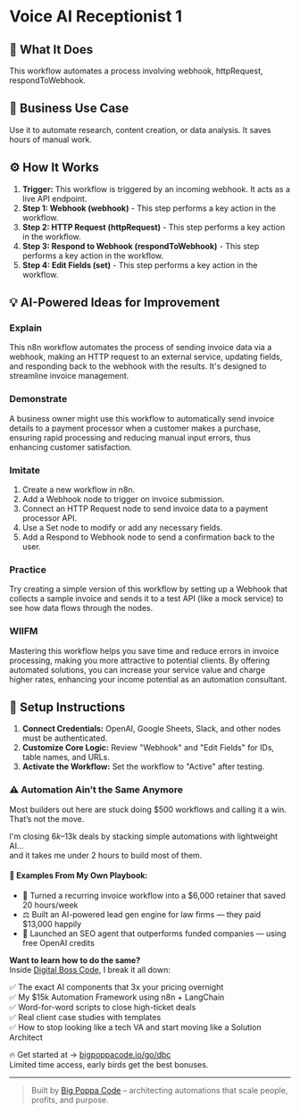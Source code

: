 # Voice AI Receptionist   1

## 🚀 What It Does
This workflow automates a process involving webhook, httpRequest, respondToWebhook.

## 💼 Business Use Case
Use it to automate research, content creation, or data analysis. It saves hours of manual work.

## ⚙️ How It Works
1.  **Trigger:** This workflow is triggered by an incoming webhook. It acts as a live API endpoint.
2. **Step 1: Webhook (webhook)** - This step performs a key action in the workflow.
3. **Step 2: HTTP Request (httpRequest)** - This step performs a key action in the workflow.
4. **Step 3: Respond to Webhook (respondToWebhook)** - This step performs a key action in the workflow.
5. **Step 4: Edit Fields (set)** - This step performs a key action in the workflow.

## 💡 AI-Powered Ideas for Improvement
### Explain
This n8n workflow automates the process of sending invoice data via a webhook, making an HTTP request to an external service, updating fields, and responding back to the webhook with the results. It's designed to streamline invoice management.

### Demonstrate
A business owner might use this workflow to automatically send invoice details to a payment processor when a customer makes a purchase, ensuring rapid processing and reducing manual input errors, thus enhancing customer satisfaction.

### Imitate
1. Create a new workflow in n8n.
2. Add a Webhook node to trigger on invoice submission.
3. Connect an HTTP Request node to send invoice data to a payment processor API.
4. Use a Set node to modify or add any necessary fields.
5. Add a Respond to Webhook node to send a confirmation back to the user.

### Practice
Try creating a simple version of this workflow by setting up a Webhook that collects a sample invoice and sends it to a test API (like a mock service) to see how data flows through the nodes. 

### WIIFM
Mastering this workflow helps you save time and reduce errors in invoice processing, making you more attractive to potential clients. By offering automated solutions, you can increase your service value and charge higher rates, enhancing your income potential as an automation consultant.

## 🔧 Setup Instructions
1. **Connect Credentials:** OpenAI, Google Sheets, Slack, and other nodes must be authenticated.
2. **Customize Core Logic:** Review "Webhook" and "Edit Fields" for IDs, table names, and URLs.
3. **Activate the Workflow:** Set the workflow to "Active" after testing.

### ⚠️ Automation Ain’t the Same Anymore

Most builders out here are stuck doing $500 workflows and calling it a win.  
That’s not the move.  

I'm closing $6k–$13k deals by stacking simple automations with lightweight AI...  
and it takes me under 2 hours to build most of them.

#### 🧠 Examples From My Own Playbook:
- 🔁 Turned a recurring invoice workflow into a $6,000 retainer that saved 20 hours/week  
- ⚖️ Built an AI-powered lead gen engine for law firms — they paid $13,000 happily  
- 🚀 Launched an SEO agent that outperforms funded companies — using free OpenAI credits  

**Want to learn how to do the same?**  
Inside [Digital Boss Code](https://bigpoppacode.io/go/dbc), I break it all down:

✅ The exact AI components that 3x your pricing overnight  
✅ My $15k Automation Framework using n8n + LangChain  
✅ Word-for-word scripts to close high-ticket deals  
✅ Real client case studies with templates  
✅ How to stop looking like a tech VA and start moving like a Solution Architect  

🔥 Get started at → [bigpoppacode.io/go/dbc](https://bigpoppacode.io/go/dbc)  
Limited time access, early birds get the best bonuses.

---
> Built by [Big Poppa Code](https://bigpoppacode.io) – architecting automations that scale people, profits, and purpose.

